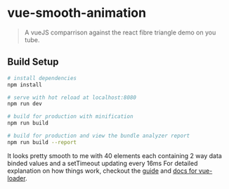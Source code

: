 # vue-smooth-animation

> A vueJS comparrison against the react fibre triangle demo on you tube.

## Build Setup

``` bash
# install dependencies
npm install

# serve with hot reload at localhost:8080
npm run dev

# build for production with minification
npm run build

# build for production and view the bundle analyzer report
npm run build --report
```


It looks pretty smooth to me with 40 elements each containing 2 way data binded values and a setTimeout updating every 16ms 
For detailed explanation on how things work, checkout the [guide](http://vuejs-templates.github.io/webpack/) and [docs for vue-loader](http://vuejs.github.io/vue-loader).
